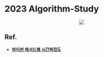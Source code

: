 # 2023 Algorithm-Study

<div align="center">
  <img src="https://user-images.githubusercontent.com/32566767/220694714-41095795-04c3-4706-a0a6-316161877f1c.png"/>
</div>

## Ref.
- [**파이썬 메서드별 시간복잡도**](https://wayhome25.github.io/python/2017/06/14/time-complexity/)